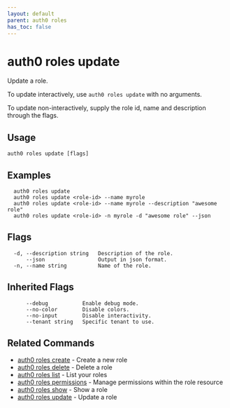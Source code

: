 ```yaml
---
layout: default
parent: auth0 roles
has_toc: false
---
```

# auth0 roles update

Update a role.

To update interactively, use `auth0 roles update` with no arguments.

To update non-interactively, supply the role id, name and description through the flags.

## Usage
```
auth0 roles update [flags]
```

## Examples

```
  auth0 roles update
  auth0 roles update <role-id> --name myrole
  auth0 roles update <role-id> --name myrole --description "awesome role"
  auth0 roles update <role-id> -n myrole -d "awesome role" --json
```


## Flags

```
  -d, --description string   Description of the role.
      --json                 Output in json format.
  -n, --name string          Name of the role.
```


## Inherited Flags

```
      --debug           Enable debug mode.
      --no-color        Disable colors.
      --no-input        Disable interactivity.
      --tenant string   Specific tenant to use.
```


## Related Commands

- [auth0 roles create](auth0_roles_create.md) - Create a new role
- [auth0 roles delete](auth0_roles_delete.md) - Delete a role
- [auth0 roles list](auth0_roles_list.md) - List your roles
- [auth0 roles permissions](auth0_roles_permissions.md) - Manage permissions within the role resource
- [auth0 roles show](auth0_roles_show.md) - Show a role
- [auth0 roles update](auth0_roles_update.md) - Update a role


